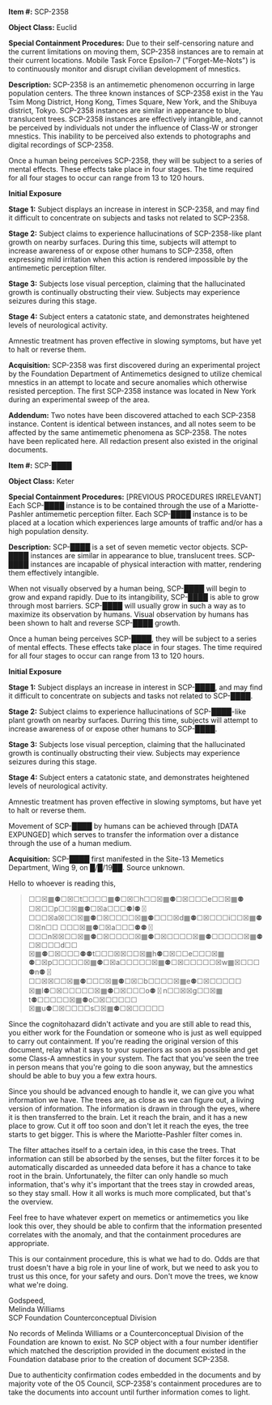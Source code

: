 **Item #:** SCP-2358

**Object Class:** Euclid

**Special Containment Procedures:** Due to their self-censoring nature and the current limitations on moving them, SCP-2358 instances are to remain at their current locations. Mobile Task Force Epsilon-7 ("Forget-Me-Nots") is to continuously monitor and disrupt civilian development of mnestics.

**Description:** SCP-2358 is an antimemetic phenomenon occurring in large population centers. The three known instances of SCP-2358 exist in the Yau Tsim Mong District, Hong Kong, Times Square, New York, and the Shibuya district, Tokyo. SCP-2358 instances are similar in appearance to blue, translucent trees. SCP-2358 instances are effectively intangible, and cannot be perceived by individuals not under the influence of Class-W or stronger mnestics. This inability to be perceived also extends to photographs and digital recordings of SCP-2358.

Once a human being perceives SCP-2358, they will be subject to a series of mental effects. These effects take place in four stages. The time required for all four stages to occur can range from 13 to 120 hours.

**Initial Exposure**

**Stage 1:** Subject displays an increase in interest in SCP-2358, and may find it difficult to concentrate on subjects and tasks not related to SCP-2358.

**Stage 2:** Subject claims to experience hallucinations of SCP-2358-like plant growth on nearby surfaces. During this time, subjects will attempt to increase awareness of or expose other humans to SCP-2358, often expressing mild irritation when this action is rendered impossible by the antimemetic perception filter.

**Stage 3:** Subjects lose visual perception, claiming that the hallucinated growth is continually obstructing their view. Subjects may experience seizures during this stage.

**Stage 4:** Subject enters a catatonic state, and demonstrates heightened levels of neurological activity.

Amnestic treatment has proven effective in slowing symptoms, but have yet to halt or reverse them.

**Acquisition:** SCP-2358 was first discovered during an experimental project by the Foundation Department of Antimemetics designed to utilize chemical mnestics in an attempt to locate and secure anomalies which otherwise resisted perception. The first SCP-2358 instance was located in New York during an experimental sweep of the area.

**Addendum:** Two notes have been discovered attached to each SCP-2358 instance. Content is identical between instances, and all notes seem to be affected by the same antimemetic phenomena as SCP-2358. The notes have been replicated here. All redaction present also existed in the original documents.

**Item #:** SCP-████

**Object Class:** Keter

**Special Containment Procedures:** \[PREVIOUS PROCEDURES IRRELEVANT\] Each SCP-████ instance is to be contained through the use of a Mariotte-Pashler antimemetic perception filter. Each SCP-████ instance is to be placed at a location which experiences large amounts of traffic and/or has a high population density.

**Description:** SCP-████ is a set of seven memetic vector objects. SCP-████ instances are similar in appearance to blue, translucent trees. SCP-████ instances are incapable of physical interaction with matter, rendering them effectively intangible.

When not visually observed by a human being, SCP-████ will begin to grow and expand rapidly. Due to its intangibility, SCP-████ is able to grow through most barriers. SCP-████ will usually grow in such a way as to maximize its observation by humans. Visual observation by humans has been shown to halt and reverse SCP-████ growth.

Once a human being perceives SCP-████, they will be subject to a series of mental effects. These effects take place in four stages. The time required for all four stages to occur can range from 13 to 120 hours.

**Initial Exposure**

**Stage 1:** Subject displays an increase in interest in SCP-████, and may find it difficult to concentrate on subjects and tasks not related to SCP-████.

**Stage 2:** Subject claims to experience hallucinations of SCP-████-like plant growth on nearby surfaces. Durring this time, subjects will attempt to increase awareness of or expose other humans to SCP-████.

**Stage 3:** Subjects lose visual perception, claiming that the hallucinated growth is continually obstructing their view. Subjects may experience seizures during this stage.

**Stage 4:** Subject enters a catatonic state, and demonstrates heightened levels of neurological activity.

Amnestic treatment has proven effective in slowing symptoms, but have yet to halt or reverse them.

Movement of SCP-████ by humans can be achieved through \[DATA EXPUNGED\] which serves to transfer the information over a distance through the use of a human medium.

**Acquisition:** SCP-████ first manifested in the Site-13 Memetics Department, Wing 9, on █/█/19██. Source unknown.

Hello to whoever is reading this,  

> ☐☐☒▦⚉☐☒☐t☐☐☐☐▦⚉☐☒☐h☐☐☒▦⚉☐☒☐☐☐e☐☐☒▦⚉ ☐☒☐☐p☐☐☒▦⚉☐☒a☐☐☐⚉l⚉〿☐☐☐☒a☒☐☐☒▦⚉☐☒☐☐☐☐☒▦⚉☐☐☐☒d▦⚉☐☒☐☐☐i☐☐☒▦⚉☐☒n☐☐ ☐☐☐☒▦⚉☐☒a☐☐☐⚉⚉〿☐☐☐n☒☒☐☐☒▦⚉☐☒☐☐☐☐☒▦⚉☐☒☐☐☐☐☒▦⚉☐☐☐☐☐☒▦⚉☐☒☐☐☐d☐☐ ☒▦⚉☐☒☐☐☐⚉⚉t☐☐☐☒☒☐☐☒▦h⚉☐☒☐☐e☐☐☐☒▦ ⚉☐☒p☐☐☐☐☐☒▦⚉☐☒a☐☐☐☐☐☒▦⚉☐☒☐☐☐☐☐☒w▦☒☐☐☐⚉n⚉〿 ☐☐☒☒☐☐☒▦⚉☐☐☐☒▦⚉☐☒☐b☐☐☐☐☒▦e⚉☐☒☐☐☐☐☐ ☒▦l⚉☐☒☐☐☐☐☐☒▦⚉☐☒☐☐☐o⚉〿n☐☐☒☒g☐☐☒▦ t⚉☐☐☐☐☐☒▦⚉o☐☒☐☐☐☐☐ ☒▦u⚉☐☒☐☐☐☐s☐☒▦⚉☐☒☐☐☐☐☐

  
Since the cognitohazard didn't activate and you are still able to read this, you either work for the Foundation or someone who is just as well equipped to carry out containment. If you're reading the original version of this document, relay what it says to your superiors as soon as possible and get some Class-A amnestics in your system. The fact that you've seen the tree in person means that you're going to die soon anyway, but the amnestics should be able to buy you a few extra hours.

Since you should be advanced enough to handle it, we can give you what information we have. The trees are, as close as we can figure out, a living version of information. The information is drawn in through the eyes, where it is then transferred to the brain. Let it reach the brain, and it has a new place to grow. Cut it off too soon and don't let it reach the eyes, the tree starts to get bigger. This is where the Mariotte-Pashler filter comes in.

The filter attaches itself to a certain idea, in this case the trees. That information can still be absorbed by the senses, but the filter forces it to be automatically discarded as unneeded data before it has a chance to take root in the brain. Unfortunately, the filter can only handle so much information, that's why it's important that the trees stay in crowded areas, so they stay small. How it all works is much more complicated, but that's the overview.

Feel free to have whatever expert on memetics or antimemetics you like look this over, they should be able to confirm that the information presented correlates with the anomaly, and that the containment procedures are appropriate.

This is our containment procedure, this is what we had to do. Odds are that trust doesn't have a big role in your line of work, but we need to ask you to trust us this once, for your safety and ours. Don't move the trees, we know what we're doing.

Godspeed,  
Melinda Williams  
SCP Foundation Counterconceptual Division

No records of Melinda Williams or a Counterconceptual Division of the Foundation are known to exist. No SCP object with a four number identifier which matched the description provided in the document existed in the Foundation database prior to the creation of document SCP-2358.

Due to authenticity confirmation codes embedded in the documents and by majority vote of the O5 Council, SCP-2358's containment procedures are to take the documents into account until further information comes to light.